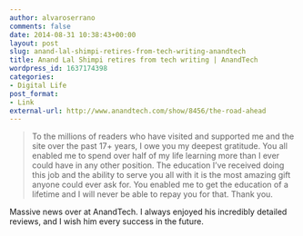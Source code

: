 ```yaml
---
author: alvaroserrano
comments: false
date: 2014-08-31 10:38:43+00:00
layout: post
slug: anand-lal-shimpi-retires-from-tech-writing-anandtech
title: Anand Lal Shimpi retires from tech writing | AnandTech
wordpress_id: 1637174398
categories:
- Digital Life
post_format:
- Link
external-url: http://www.anandtech.com/show/8456/the-road-ahead
---
```


<blockquote>To the millions of readers who have visited and supported me and the site over the past 17+ years, I owe you my deepest gratitude. You all enabled me to spend over half of my life learning more than I ever could have in any other position. The education I’ve received doing this job and the ability to serve you all with it is the most amazing gift anyone could ever ask for. You enabled me to get the education of a lifetime and I will never be able to repay you for that. Thank you.</blockquote>



Massive news over at AnandTech. I always enjoyed his incredibly detailed reviews, and I wish him every success in the future.
